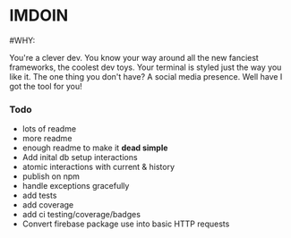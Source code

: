 # IMDOIN

#WHY:

You're a clever dev. You know your way around all the new fanciest frameworks,
the coolest dev toys. Your terminal is styled just the way you like it. The one
thing you don't have? A social media presence. Well have I got the tool for you!


### Todo
* lots of readme
* more readme
* enough readme to make it **dead simple**
* Add inital db setup interactions
* atomic interactions with current & history
* publish on npm
* handle exceptions gracefully
* add tests
* add coverage
* add ci testing/coverage/badges
* Convert firebase package use into basic HTTP requests
